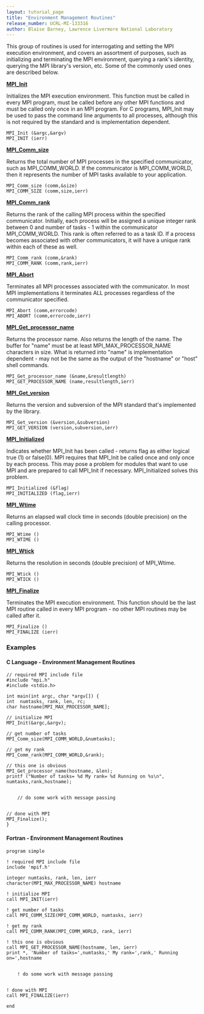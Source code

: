 ```yaml
---
layout: tutorial_page
title: "Environment Management Routines"
release_number: UCRL-MI-133316
author: Blaise Barney, Lawrence Livermore National Laboratory
---
```


This group of routines is used for interrogating and setting the MPI execution environment, and covers an assortment of purposes, such as initializing and terminating the MPI environment, querying a rank's identity, querying the MPI library's version, etc. Some of the commonly used ones are described below.

[**MPI_Init**](MPI_INIT.txt)

Initializes the MPI execution environment. This function must be called in every MPI program, must be called before any other MPI functions and must be called only once in an MPI program. For C programs, MPI_Init may be used to pass the command line arguments to all processes, although this is not required by the standard and is implementation dependent.

```
MPI_Init (&argc,&argv)
MPI_INIT (ierr)
```

[**MPI_Comm_size**](MPI_COMM_SIZE.txt)

Returns the total number of MPI processes in the specified communicator, such as MPI_COMM_WORLD. If the communicator is MPI_COMM_WORLD, then it represents the number of MPI tasks available to your application.

```
MPI_Comm_size (comm,&size)
MPI_COMM_SIZE (comm,size,ierr)
```

[**MPI_Comm_rank**](MPI_COMM_RANK.txt)

Returns the rank of the calling MPI process within the specified communicator. Initially, each process will be assigned a unique integer rank between 0 and number of tasks - 1 within the communicator MPI_COMM_WORLD. This rank is often referred to as a task ID. If a process becomes associated with other communicators, it will have a unique rank within each of these as well.

```
MPI_Comm_rank (comm,&rank)
MPI_COMM_RANK (comm,rank,ierr)
```

[**MPI_Abort**](MPI_ABORT.txt)

Terminates all MPI processes associated with the communicator. In most MPI implementations it terminates ALL processes regardless of the communicator specified.

```
MPI_Abort (comm,errorcode)
MPI_ABORT (comm,errorcode,ierr)
```

[**MPI_Get_processor_name**](MPI_GET_PROCESSOR_NAME.txt)

Returns the processor name. Also returns the length of the name. The buffer for "name" must be at least MPI_MAX_PROCESSOR_NAME characters in size. What is returned into "name" is implementation dependent - may not be the same as the output of the "hostname" or "host" shell commands.

```
MPI_Get_processor_name (&name,&resultlength)
MPI_GET_PROCESSOR_NAME (name,resultlength,ierr)
```

[**MPI_Get_version**](MPI_GET_VERSION.txt)

Returns the version and subversion of the MPI standard that's implemented by the library.

```
MPI_Get_version (&version,&subversion)
MPI_GET_VERSION (version,subversion,ierr)
```

[**MPI_Initialized**](MPI_INITIALIZED.txt)

Indicates whether MPI_Init has been called - returns flag as either logical true (1) or false(0). MPI requires that MPI_Init be called once and only once by each process. This may pose a problem for modules that want to use MPI and are prepared to call MPI_Init if necessary. MPI_Initialized solves this problem.

```
MPI_Initialized (&flag)
MPI_INITIALIZED (flag,ierr)
```

[**MPI_Wtime**](MPI_WTIME.txt)

Returns an elapsed wall clock time in seconds (double precision) on the calling processor.

```
MPI_Wtime ()
MPI_WTIME ()
```

[**MPI_Wtick**](MPI_WTICK.txt)

Returns the resolution in seconds (double precision) of MPI_Wtime.

```
MPI_Wtick ()
MPI_WTICK ()
```

[**MPI_Finalize**](MPI_FINALIZE.txt)

Terminates the MPI execution environment. This function should be the last MPI routine called in every MPI program - no other MPI routines may be called after it.

```
MPI_Finalize ()
MPI_FINALIZE (ierr)
```

### Examples

#### C Language - Environment Management Routines

```
// required MPI include file
#include "mpi.h"
#include <stdio.h>

int main(int argc, char *argv[]) {
int  numtasks, rank, len, rc;
char hostname[MPI_MAX_PROCESSOR_NAME];

// initialize MPI
MPI_Init(&argc,&argv);

// get number of tasks
MPI_Comm_size(MPI_COMM_WORLD,&numtasks);

// get my rank
MPI_Comm_rank(MPI_COMM_WORLD,&rank);

// this one is obvious
MPI_Get_processor_name(hostname, &len);
printf ("Number of tasks= %d My rank= %d Running on %s\n", numtasks,rank,hostname);


    // do some work with message passing


// done with MPI
MPI_Finalize();
}
```

#### Fortran - Environment Management Routines

```
program simple

! required MPI include file
include 'mpif.h'

integer numtasks, rank, len, ierr
character(MPI_MAX_PROCESSOR_NAME) hostname

! initialize MPI
call MPI_INIT(ierr)

! get number of tasks
call MPI_COMM_SIZE(MPI_COMM_WORLD, numtasks, ierr)

! get my rank
call MPI_COMM_RANK(MPI_COMM_WORLD, rank, ierr)

! this one is obvious
call MPI_GET_PROCESSOR_NAME(hostname, len, ierr)
print *, 'Number of tasks=',numtasks,' My rank=',rank,' Running on=',hostname


    ! do some work with message passing


! done with MPI
call MPI_FINALIZE(ierr)

end
```
